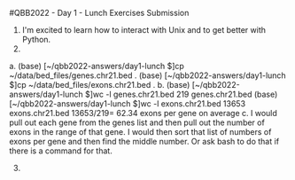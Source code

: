 #QBB2022 -  Day 1 - Lunch Exercises Submission
1. I'm excited to  learn how to interact with Unix and to get better with Python.
2. 
a. (base) [~/qbb2022-answers/day1-lunch $]cp ~/data/bed_files/genes.chr21.bed .
   (base) [~/qbb2022-answers/day1-lunch $]cp ~/data/bed_files/exons.chr21.bed .
b. (base) [~/qbb2022-answers/day1-lunch $]wc -l genes.chr21.bed
     219 genes.chr21.bed
   (base) [~/qbb2022-answers/day1-lunch $]wc -l exons.chr21.bed 
     13653 exons.chr21.bed
 13653/219= 62.34 exons per gene on average
c. I would pull out each gene from the genes list and then pull out the number of exons in the range of that gene. I would then sort that list of numbers of exons per gene and then find the middle number. Or ask bash to do that if there is a command for that.

3.  